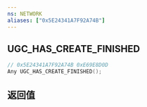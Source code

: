 ```yaml
---
ns: NETWORK
aliases: ["0x5E24341A7F92A74B"]
---
```

## UGC_HAS_CREATE_FINISHED

```c
// 0x5E24341A7F92A74B 0xE69E8D0D
Any UGC_HAS_CREATE_FINISHED();
```

## 返回值
